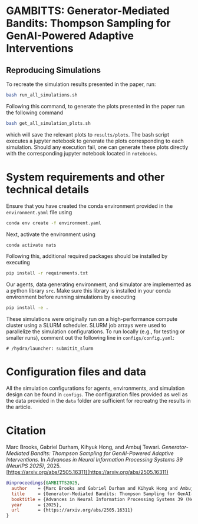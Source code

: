 # GAMBITTS: Generator-Mediated Bandits: Thompson Sampling for GenAI-Powered Adaptive Interventions


## Reproducing Simulations

To recreate the simulation results presented in the paper, run:

```bash
bash run_all_simulations.sh
```

Following this command, to generate the plots presented in the paper run the following command 

```bash 
bash get_all_simulation_plots.sh
```
which will save the relevant plots to `results/plots`. The bash script executes a jupyter notebook to generate the plots corresponding 
to each simulation. Should any execution fail, one can generate these plots directly with the corresponding jupyter notebook located in `notebooks`.

# System requirements and other technical details
Ensure that you have created the conda environment provided in the `environment.yaml` file using 
```bash
conda env create -f environment.yaml
```

Next, activate the environment using 

```bash
conda activate nats 
```

Following this, additional required packages should be installed by executing

```bash 
pip install -r requirements.txt
```
Our agents, data generating environment, and simulator are implemented as a python library  `src`. Make sure this library is installed in your conda environment before running 
simulations by executing 

```bash
pip install -e .
```

These simulations were originally run on a high-performance compute cluster using a SLURM scheduler. SLURM job arrays were used to parallelize the simulation configurations. To run locally (e.g., for testing or smaller runs), comment out the following line in `configs/config.yaml`: 

```
# /hydra/launcher: submitit_slurm
```

# Configuration files and data
All the simulation configurations for agents, environments, and simulation design can be found in `configs`. The configuration files provided as well as the data provided in the `data` folder are sufficient for recreatng the results in the article.


# Citation 
Marc Brooks, Gabriel Durham, Kihyuk Hong, and Ambuj Tewari. *Generator-Mediated Bandits: Thompson Sampling for GenAI-Powered Adaptive Interventions.*  In *Advances in Neural Information Processing Systems 39 (NeurIPS 2025)*, 2025.  
 [https://arxiv.org/abs/2505.16311](https://arxiv.org/abs/2505.16311)

```bibtex
@inproceedings{GAMBITTS2025,
  author    = {Marc Brooks and Gabriel Durham and Kihyuk Hong and Ambuj Tewari},
  title     = {Generator-Mediated Bandits: Thompson Sampling for GenAI-Powered Adaptive Interventions},
  booktitle = {Advances in Neural Information Processing Systems 39 (NeurIPS 2025)},
  year      = {2025},
  url       = {https://arxiv.org/abs/2505.16311}
}
